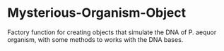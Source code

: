 # Mysterious-Organism-Object
Factory function for creating objects that simulate the DNA of P. aequor organism, with some methods to works with the DNA bases.
